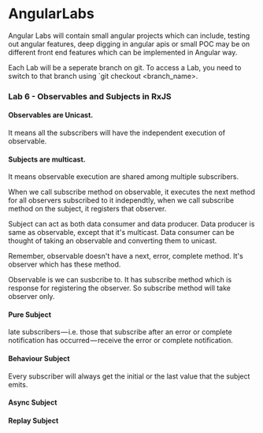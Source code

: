 # AngularLabs

Angular Labs will contain small angular projects which can include, testing out angular features, deep digging in angular apis or small POC may be on different front end features which can be implemented in Angular way.

Each Lab will be a seperate branch on git. To access a Lab, you need to switch to that branch using `git checkout <branch_name>.

### Lab 6 - Observables and Subjects in RxJS

#### Observables are Unicast.
It means all the subscribers will have the independent execution of observable.


#### Subjects are multicast.
It means observable execution are shared among multiple subscribers.

When we call subscribe method on observable, it executes the next method for all observers subscribed to it independtly, when we call subscribe method on the subject, it registers that observer.


Subject can act as both data consumer and data producer. Data producer is same as observable, except that it's multicast. Data consumer can be thought of taking an observable and converting them to unicast.

Remember, observable doesn't have a next, error, complete method. It's observer which has these method.

Observable is we can susbcribe to. It has subscribe method which is response for registering the observer. So subscribe method will take observer only.


#### Pure Subject
late subscribers — i.e. those that subscribe after an error or complete notification has occurred — receive the error or complete notification.


#### Behaviour Subject 
Every subscriber will always get the initial or the last value that the subject emits.

#### Async Subject


#### Replay Subject
